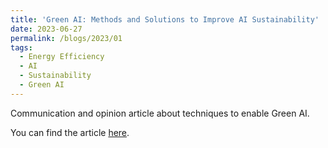 ```yaml
---
title: 'Green AI: Methods and Solutions to Improve AI Sustainability'
date: 2023-06-27
permalink: /blogs/2023/01
tags:
  - Energy Efficiency
  - AI
  - Sustainability
  - Green AI
---
```


Communication and opinion article about techniques to enable Green AI.

You can find the article [here](https://medium.com/towards-data-science/green-ai-methods-and-solutions-to-improve-ai-sustainability-861d69dec658).